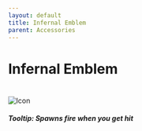 ```yaml
---
layout: default
title: Infernal Emblem
parent: Accessories
---
```


# Infernal Emblem
#
![Icon](https://raw.githubusercontent.com/koekmeneer/SupernovaMod/main/Items/Accessories/PreHardmode/InfernalEmblem.png)

##### Tooltip: *Spawns fire when you get hit*